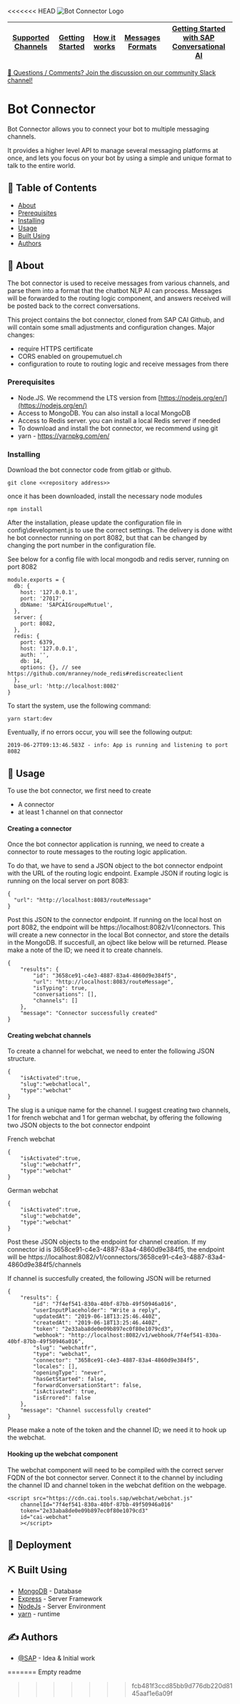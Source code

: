<<<<<<< HEAD
![Bot Connector Logo](https://cdn.cai.tools.sap/bot-connector/bot-connector-logo.png)

| [Supported Channels](#supported-channels) | [Getting Started](#getting-started) | [How it works](#how-it-works) | [Messages Formats](#messages-format) | [Getting Started with SAP Conversational AI]( #getting-started-with-sap-conversational-ai) |
|---|---|---|---|---|

[💬 Questions / Comments? Join the discussion on our community Slack channel!](https://slack.cai.tools.sap)

# Bot Connector

Bot Connector allows you to connect your bot to multiple messaging channels.

It provides a higher level API to manage several messaging platforms at once, and lets you focus on your bot by using a simple and unique format to talk to the entire world.

## 📝 Table of Contents
- [About](#about)
- [Prerequisites](#Prerequisites)
- [Installing](#Installing)
- [Usage](#usage)
- [Built Using](#built_using)
- [Authors](#authors)

## 🧐 About <a name = "about"></a>
The bot connector is used to receive messages from various channels, and parse them into a format that the chatbot NLP AI can process. Messages will be forwarded to the routing logic component, and answers received will be posted back to the correct conversations.

This project contains the bot connector, cloned from SAP CAI Github, and will contain some small adjustments and configuration changes. Major changes:

- require HTTPS certificate
- CORS enabled on groupemutuel.ch
- configuration to route to routing logic and receive messages from there

### Prerequisites
- Node.JS. We recommend the LTS version from [https://nodejs.org/en/](https://nodejs.org/en/)
- Access to MongoDB. You can also install a local MongoDB
- Access to Redis server. you can install a local Redis server if needed
- To download and install the bot connector, we recommend using git
- yarn - https://yarnpkg.com/en/

### Installing
Download the bot connector code from gitlab or github. 
```
git clone <<repository address>>
```
once it has been downloaded, install the necessary node modules
```
npm install
```
After the installation, please update the configuration file in config\development.js to use the correct settings. The delivery is done witht he bot connector running on port 8082, but that can be changed by changing the port number in the configuration file. 

See below for a config file with local mongodb and redis server, running on port 8082
```
module.exports = {
  db: {
    host: '127.0.0.1',
    port: '27017',
    dbName: 'SAPCAIGroupeMutuel',
  },
  server: {
    port: 8082,
  },
  redis: {
    port: 6379,
    host: '127.0.0.1',
    auth: '',
    db: 14,
    options: {}, // see https://github.com/mranney/node_redis#rediscreateclient
  },
  base_url: 'http://localhost:8082'
}
```
To start the system, use the following command:

```
yarn start:dev
```
Eventually, if no errors occur, you will see the following output:
```
2019-06-27T09:13:46.583Z - info: App is running and listening to port 8082
```

## 🎈 Usage <a name="usage"></a>
To use the bot connector, we first need to create
- A connector
- at least 1 channel on that connector

#### Creating a connector
Once the bot connector application is running, we need to create a connector to route messages to the routing logic application.

To do that, we have to send a JSON object to the bot connector endpoint with the URL of the routing logic endpoint. Example JSON if routing logic is running on the local server on port 8083:

```
{ 
  "url": "http://localhost:8083/routeMessage" 
}
```

Post this JSON to the connector endpoint. If running on the local host on port 8082, the endpoint will be https://localhost:8082/v1/connectors.
This will create a new connector in the local Bot connector, and store the details in the MongoDB. If succesfull, an ojbect like below will be returned. Please make a note of the ID; we need it to create channels.
```
{
    "results": {
        "id": "3658ce91-c4e3-4887-83a4-4860d9e384f5",
        "url": "http://localhost:8083/routeMessage",
        "isTyping": true,
        "conversations": [],
        "channels": []
    },
    "message": "Connector successfully created"
}
```

#### Creating webchat channels
To create a channel for webchat, we need to enter the following JSON structure. 
```
{
	"isActivated":true, 
	"slug":"webchatlocal", 
	"type":"webchat"
}
```
The slug is a unique name for the channel. I suggest creating two channels, 1 for french webchat and 1 for german webchat, by offering the following two JSON objects to the bot connector endpoint

French webchat
```
{
	"isActivated":true, 
	"slug":"webchatfr", 
	"type":"webchat"
}
```
German webchat
```
{
	"isActivated":true, 
	"slug":"webchatde", 
	"type":"webchat"
}
```
Post these JSON objects to the endpoint for channel creation. If my connector id is 3658ce91-c4e3-4887-83a4-4860d9e384f5, the endpoint will be https://localhost:8082/v1/connectors/3658ce91-c4e3-4887-83a4-4860d9e384f5/channels

If channel is succesfully created, the following JSON will be returned
```
{
    "results": {
        "id": "7f4ef541-830a-40bf-87bb-49f50946a016",
        "userInputPlaceholder": "Write a reply",
        "updatedAt": "2019-06-18T13:25:46.440Z",
        "createdAt": "2019-06-18T13:25:46.440Z",
        "token": "2e33aba8de0e09b897ec0f80e1079cd3",
        "webhook": "http://localhost:8082/v1/webhook/7f4ef541-830a-40bf-87bb-49f50946a016",
        "slug": "webchatfr",
        "type": "webchat",
        "connector": "3658ce91-c4e3-4887-83a4-4860d9e384f5",
        "locales": [],
        "openingType": "never",
        "hasGetStarted": false,
        "forwardConversationStart": false,
        "isActivated": true,
        "isErrored": false
    },
    "message": "Channel successfully created"
}
```
Please make a note of the token and the channel ID; we need it to hook up the webchat. 

#### Hooking up the webchat component
The webchat component will need to be compiled with the correct server FQDN of the bot connector server. Connect it to the channel by including the channel ID and channel token in the webchat defition on the webpage.

```
<script src="https://cdn.cai.tools.sap/webchat/webchat.js"
	channelId="7f4ef541-830a-40bf-87bb-49f50946a016"
	token="2e33aba8de0e09b897ec0f80e1079cd3"
	id="cai-webchat"
	></script>
```
## 🚀 Deployment <a name = "deployment"></a>


## ⛏️ Built Using <a name = "built_using"></a>
- [MongoDB](https://www.mongodb.com/) - Database
- [Express](https://expressjs.com/) - Server Framework
- [NodeJs](https://nodejs.org/en/) - Server Environment
- [yarn](https://yarnpkg.com/en/) - runtime 

## ✍️ Authors <a name = "authors"></a>
- [@SAP](https://github.com/SAPConversationalAI) - Idea & Initial work


=======
Empty readme
>>>>>>> fcb481f3ccd85bb9d776db220d8145aaf1e6a09f
